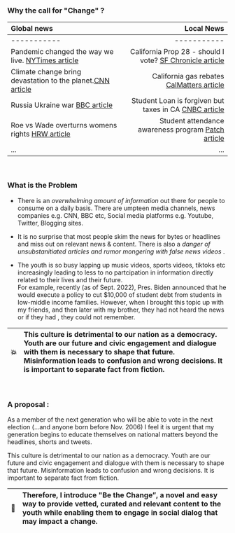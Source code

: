 ### Why the call for "Change" ?

<!-- ![Fake news](https://www.freeimages.com/photo/man-examining-fake-news-on-newspaper-3874433 "Fake news") -->

| Global news  | Local News  |
| :---         |        ---: |
| -----------  | ----------- |
|Pandemic changed the way we live. [NYTimes article](https://www.nytimes.com/news-event/coronavirus) | California Prop 28 - should I vote? [SF Chronicle article ](https://www.sfchronicle.com/opinion/editorials/article/Editorial-vote-yes-on-prop-28-17427617.php) |
|Climate change bring devastation to the planet.[CNN article](https://www.cnn.com/specials/world/cnn-climate) | California gas rebates [CalMatters article ](https://calmatters.org/newsletters/whatmatters/2022/09/california-gas-tax-rebate/)|
|Russia Ukraine war [BBC article](https://www.bbc.com/news/world-60525350) | Student Loan is forgiven but taxes in CA [CNBC article](https://www.cnbc.com/2022/09/08/you-may-owe-taxes-for-federal-student-loan-forgiveness-in-these-states.html)|
|Roe vs Wade overturns womens rights [HRW article](https://www.hrw.org/news/2022/06/24/us-supreme-court-topples-roe-v-wade-blow-rights) | Student attendance awareness program [Patch article](https://patch.com/california/pleasanthill/contra-costa-co-september-marks-school-attendance-awareness)|
|... | ...|

<br/>

### What is the Problem 
- There is an <em> overwhelming amount of information </em> out there for people to consume on a daily basis. There are umpteen media channels, news companies e.g. CNN, BBC etc, Social media platforms  e.g. Youtube, Twitter, Blogging sites. 

- It is no surprise that most people skim the news for bytes or headlines  and miss out on relevant news & content. There is also a <em> danger of unsubstanitiated articles and rumor mongering with false news videos </em>.

- The youth is so busy lapping up music videos, sports videos, tiktoks etc increasingly leading to less to no partcipation in information directly related to their lives and their future. <br/> For example, recently (as of Sept. 2022), Pres. Biden announced that he would execute a policy to cut $10,000 of student debt from students in low-middle income families. However, when I brought this topic up with my friends, and then later with my brother, they had not heard the news or if they had , they could not remember. 

| :boom:        |This culture is detrimental to our nation as a democracy. Youth are our future and civic engagement and dialogue with them is necessary to shape that future. Misinformation leads to confusion and wrong decisions. It is important to separate fact from fiction.      |
|---------------|:------------------------|


<br/>

### A proposal :

As a member of the next generation who will be able to vote in the next election (...and anyone born before Nov. 2006) I feel it is  urgent that my generation begins to educate themselves on national matters beyond the headlines, shorts and tweets.

This culture is detrimental to our nation as a democracy. Youth are our future and civic engagement and dialogue with them is necessary to shape that future. Misinformation leads to confusion and wrong decisions. It is important to separate fact from fiction. 

| :memo:        | Therefore, I introduce "Be the Change”, a novel and easy way to provide vetted, curated and relevant content to the youth while enabling them to engage in social dialog that may impact a change.     |
|---------------|:------------------------|


<br/>
